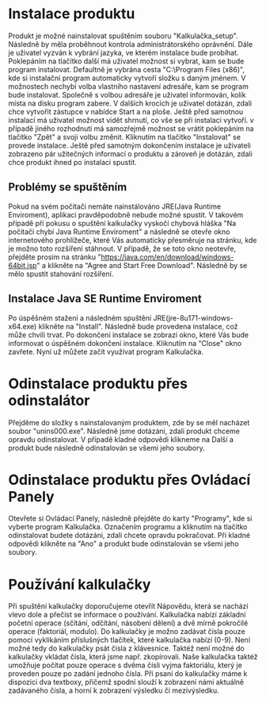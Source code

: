 ﻿# Instalace produktu
Produkt je možné nainstalovat spuštěním souboru "Kalkulačka_setup". Následně by měla proběhnout kontrola administrátorského oprávnění. Dále je uživatel vyzván k
vybrání jazyka, ve kterém instalace bude probíhat. Poklepáním na tlačítko další má uživatel možnost si vybrat, kam se bude program instalovat. Defaultně je vybrána cesta
"C:\Program Files (x86)", kde si instalační program automaticky vytvoří složku s daným jménem. V možnostech nechybí volba vlastního nastavení adresáře, kam se program bude instalovat.
Společně s volbou adresáře je uživatel informován, kolik místa na disku program zabere. V dalších krocích je uživatel dotázán, zdali chce vytvořit zástupce v nabídce Start a na ploše.
Ještě před samotnou instalací má uživatel možnost vidět shrnutí, co vše se při instalaci vytvoří. v případě jiného rozhodnutí má samozřejmě možnost se vrátit poklepáním na tlačítko "Zpět"
a svoji volbu změnit. Kliknutím na tlačítko "Instalovat" se provede instalace. Ještě před samotným dokončením instalace je uživateli zobrazeno pár užitečných informací o produktu a zároveň
je dotázán, zdali chce produkt ihned po instalaci spustit.

## Problémy se spuštěním
Pokud na svém počítači nemáte nainstálováno JRE(Java Runtime Enviroment), aplikaci pravděpodobně nebude možné spustit. V takovém případě při pokusu o spuštění kalkulačky vyskočí chybová hláška
"Na počítači chybí Java Runtime Enviroment" a následně se otevře okno internetového prohlížeče, které Vás automaticky přesměruje na stránku, kde je možno toto rozšíření stáhnout. V případě, že
se toto okno neotevře, přejděte prosím na stránku "https://java.com/en/download/windows-64bit.jsp" a klikněte na "Agree and Start Free Download". Následně by se mělo spustit stahování rozšíření.

## Instalace Java SE Runtime Enviroment
Po úspěšném stažení a následném spuštění JRE(jre-8u171-windows-x64.exe) klikněte na "Install". Následně bude provedena instalace, což může chvíli trvat. Po dokončení instalace se zobrazí okno, které
Vás bude informovat o úspěšném dokončení instalace. Kliknutím na "Close" okno zavřete. Nyní už můžete začít využívat program Kalkulačka.

# Odinstalace produktu přes odinstalátor
Přejděme do složky s nainstalovaným produktem, zde by se měl nacházet soubor "unins000.exe". Následně jsme dotázáni, zdali produkt chceme opravdu odinstalovat. V případě kladné odpovědi klikneme
na Další a produkt bude následně odinstalován se všemi jeho soubory.

# Odinstalace produktu přes Ovládací Panely
Otevřete si Ovládací Panely, následně přejděte do karty "Programy", kde si vyberte program Kalkulačka. Označením programu a kliknutím na tlačítko odinstalovat budete dotázáni, zdali chcete opravdu
pokračovat. Při kladné odpovědi klikněte na "Ano" a produkt bude odinstalován se všemi jeho soubory.

# Používání kalkulačky
Při spuštění kalkulačky doporučujeme otevřít Nápovědu, která se nachází vlevo dole a přečíst se informace o používání.
Kalkulačka nabízí základní početní operace (sčítání, odčítání, násobení dělení) a dvě mírně pokročilé operace (faktoriál, modulo). Do kalkulačky je možno zadávat čísla pouze pomocí vyklikáním příslušných 
tlačítek, které kalkulačka nabízí (0-9). Není možné tedy do kalkulačky psát čísla z klávesnice. Taktéž není možné do kalkulačky vkládat čísla, která jsme např. zkopírovali.
Naše kalkulačka taktéž umožňuje počítat pouze operace s dvěma čísli vyjma faktoriálu, který je proveden pouze po zadání jednoho čísla. Při psaní do kalkulačky máme k dispozici dva textboxy, 
přičemž spodní slouží k zobrazení námi aktuálně zadávaného čísla, a horní k zobrazení výsledku či mezivýsledku.

 
             
